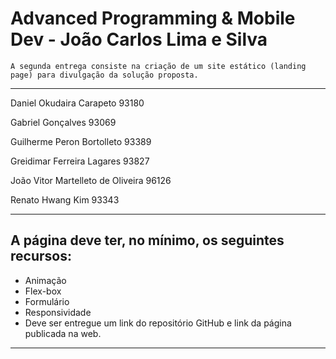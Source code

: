 # Advanced Programming & Mobile Dev - João Carlos Lima e Silva
    A segunda entrega consiste na criação de um site estático (landing page) para divulgação da solução proposta.

---

Daniel Okudaira Carapeto 						93180 

Gabriel Gonçalves 							93069 

Guilherme Peron Bortolleto 					93389 

Greidimar Ferreira Lagares 					93827 

João Vitor Martelleto de Oliveira 					96126 

Renato Hwang Kim 							93343 

---

## A página deve ter, no mínimo, os seguintes recursos:

- Animação
- Flex-box
- Formulário
- Responsividade
- Deve ser entregue um link do repositório GitHub e link da página publicada na web.
---
